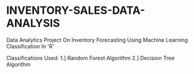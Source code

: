# INVENTORY-SALES-DATA-ANALYSIS
Data Analytics Project On Inventory Forecasting Using Machine Learning Classification In 'R'


Classifications Used:
1.] Random Forest Algorithm
2.] Decision Tree Algorithm 
